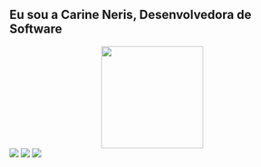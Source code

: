 ## Eu sou a Carine Neris, Desenvolvedora de Software
 <div align="center">
  <a href="https://github.com/Carine-Neris">
  <img height="180em" src="https://github-readme-stats.vercel.app/api/top-langs/?username=Carine-Neris&layout=compact&langs_count=7&theme=dracula"/>
</div>
   
<div> 
  <a href="https://instagram.com/carine_neris"><img src="https://img.shields.io/badge/-Instagram-%23E4405F?style=for-the-badge&logo=instagram&logoColor=white" target="_blank"></a>
  <a href = "mailto:contato.carineneris@gmail.com"><img src="https://img.shields.io/badge/-Gmail-%23333?style=for-the-badge&logo=gmail&logoColor=white" target="_blank"></a>
  <a href="https://www.linkedin.com/in/carine-neris" target="_blank"><img src="https://img.shields.io/badge/-LinkedIn-%230077B5?style=for-the-badge&logo=linkedin&logoColor=white" target="_blank"></a> 
</div>
